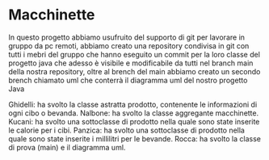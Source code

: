 # Macchinette

In questo progetto abbiamo usufruito del supporto di git per lavorare in gruppo da pc remoti, abbiamo creato una repository condivisa in git con tutti i mebri del gruppo che hanno eseguito un commit per la loro classe del progetto java che adesso è visibile e modificabile da tutti nel branch main della nostra repository, oltre al brench del main abbiamo creato un secondo brench chiamato uml che conterrà il diagramma uml del nostro progetto Java

Ghidelli: ha svolto la classe astratta prodotto, contenente le informazioni di ogni cibo o bevanda.
Nalbone: ha svolto la classe aggregante macchinette.
Kucani: ha svolto una sottoclasse di prodotto nella quale sono state inserite le calorie per i cibi.
Panzica: ha svolto una sottoclasse di prodotto nella quale sono state inserite i millilitri per le bevande.
Rocca: ha svolto la classe di prova (main) e il diagramma uml.
